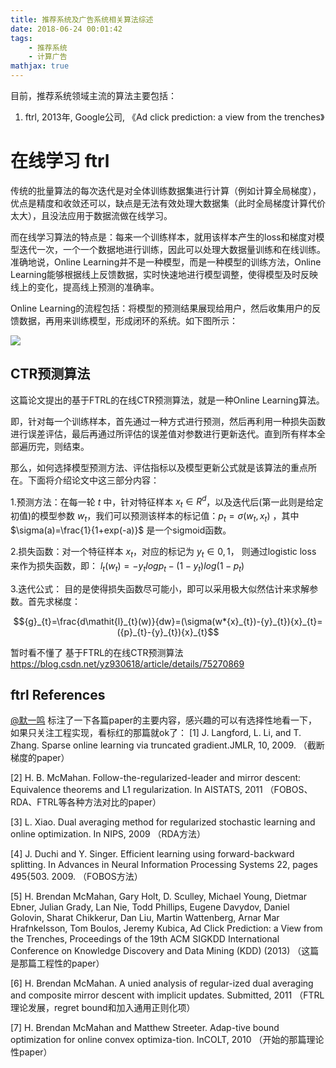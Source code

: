 ```yaml
---
title: 推荐系统及广告系统相关算法综述
date: 2018-06-24 00:01:42
tags:
    - 推荐系统
    - 计算广告
mathjax: true
---
```


目前，推荐系统领域主流的算法主要包括：

1. ftrl, 2013年, Google公司, 《Ad click prediction: a view from the trenches》

# 在线学习 ftrl

传统的批量算法的每次迭代是对全体训练数据集进行计算（例如计算全局梯度），优点是精度和收敛还可以，缺点是无法有效处理大数据集（此时全局梯度计算代价太大），且没法应用于数据流做在线学习。

而在线学习算法的特点是：每来一个训练样本，就用该样本产生的loss和梯度对模型迭代一次，一个一个数据地进行训练，因此可以处理大数据量训练和在线训练。准确地说，Online Learning并不是一种模型，而是一种模型的训练方法，Online Learning能够根据线上反馈数据，实时快速地进行模型调整，使得模型及时反映线上的变化，提高线上预测的准确率。

Online Learning的流程包括：将模型的预测结果展现给用户，然后收集用户的反馈数据，再用来训练模型，形成闭环的系统。如下图所示：

![](http://p8vrqzrnj.bkt.clouddn.com/onlinelearning1.png)

## CTR预测算法

这篇论文提出的基于FTRL的在线CTR预测算法，就是一种Online Learning算法。

即，针对每一个训练样本，首先通过一种方式进行预测，然后再利用一种损失函数进行误差评估，最后再通过所评估的误差值对参数进行更新迭代。直到所有样本全部遍历完，则结束。

那么，如何选择模型预测方法、评估指标以及模型更新公式就是该算法的重点所在。下面将介绍论文中这三部分内容：

1.预测方法：在每一轮 $t$ 中，针对特征样本 ${x}_{t}\in {R}^{d}$，以及迭代后(第一此则是给定初值)的模型参数 $w_t$，我们可以预测该样本的标记值：${p}_{t}=\sigma({w}_{t},{x}_{t})$ ，其中 $\sigma(a)=\frac{1}{1+exp(-a)}$ 是一个sigmoid函数。

2.损失函数：对一个特征样本 $x_t$，对应的标记为 $y_t \in 0, 1$， 则通过logistic loss 来作为损失函数，即： ${\mathit{l}}_{t}({w}_{t})= -{y}_{t}log{p}_{t}-(1-{y}_{t})log(1-{p}_{t})$ 

3.迭代公式： 目的是使得损失函数尽可能小，即可以采用极大似然估计来求解参数。首先求梯度：

$${g}_{t}=\frac{d\mathit{l}_{t}(w)}{dw}=(\sigma(w*{x}_{t})-{y}_{t}){x}_{t}=({p}_{t}-{y}_{t}){x}_{t}$$

暂时看不懂了
基于FTRL的在线CTR预测算法
https://blog.csdn.net/yz930618/article/details/75270869

## ftrl References
[@默一鸣](https://blog.csdn.net/yimingsilence/article/details/75123026) 标注了一下各篇paper的主要内容，感兴趣的可以有选择性地看一下，如果只关注工程实现，看标红的那篇就ok了：
[1] J. Langford, L. Li, and T. Zhang. Sparse online learning via truncated gradient.JMLR, 10, 2009. （截断梯度的paper）

[2] H. B. McMahan. Follow-the-regularized-leader and mirror descent: Equivalence theorems and L1 regularization. In AISTATS, 2011 （FOBOS、RDA、FTRL等各种方法对比的paper）

[3] L. Xiao. Dual averaging method for regularized stochastic learning and online optimization. In NIPS, 2009 （RDA方法）

[4] J. Duchi and Y. Singer. Efficient learning using forward-backward splitting. In Advances in Neural Information Processing Systems 22, pages 495{503. 2009. （FOBOS方法）

[5] H. Brendan McMahan, Gary Holt, D. Sculley, Michael Young, Dietmar Ebner, Julian Grady, Lan Nie, Todd Phillips, Eugene Davydov, Daniel Golovin, Sharat Chikkerur, Dan Liu, Martin Wattenberg, Arnar Mar Hrafnkelsson, Tom Boulos, Jeremy Kubica, Ad Click Prediction: a View from the Trenches, Proceedings of the 19th ACM SIGKDD International Conference on Knowledge Discovery and Data Mining (KDD) (2013) （这篇是那篇工程性的paper）

[6] H. Brendan McMahan. A unied analysis of regular-ized dual averaging and composite mirror descent with implicit updates. Submitted, 2011 （FTRL理论发展，regret bound和加入通用正则化项）

[7] H. Brendan McMahan and Matthew Streeter. Adap-tive bound optimization for online convex optimiza-tion. InCOLT, 2010 （开始的那篇理论性paper）